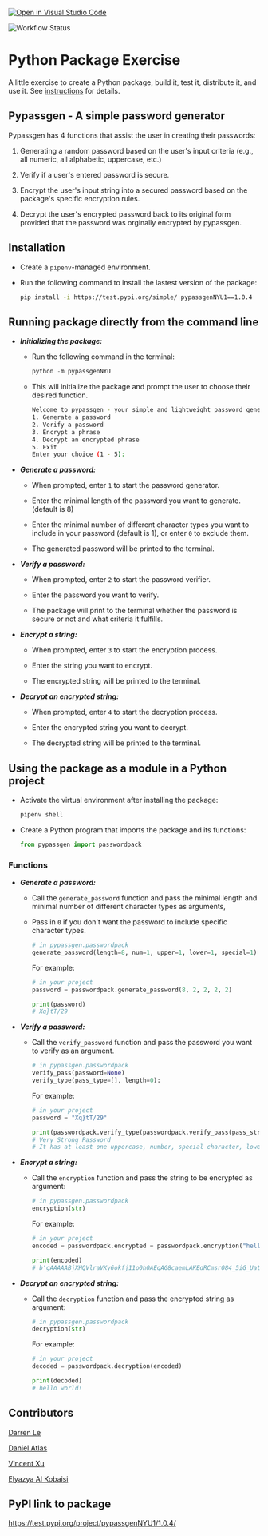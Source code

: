 [![Open in Visual Studio Code](https://classroom.github.com/assets/open-in-vscode-c66648af7eb3fe8bc4f294546bfd86ef473780cde1dea487d3c4ff354943c9ae.svg)](https://classroom.github.com/online_ide?assignment_repo_id=9088728&assignment_repo_type=AssignmentRepo)

![Workflow Status](https://github.com/software-students-fall2022/python-package-exercise-project-3-team-9/actions/workflows/python-package.yml/badge.svg?event=push)
# Python Package Exercise

A little exercise to create a Python package, build it, test it, distribute it, and use it. See [instructions](./instructions.md) for details.

## Pypassgen - A simple password generator

Pypassgen has 4 functions that assist the user in creating their passwords:

1. Generating a random password based on the user's input criteria (e.g., all numeric, all alphabetic, uppercase, etc.)

2. Verify if a user's entered password is secure.

3. Encrypt the user's input string into a secured password based on the package's specific encryption rules.

4. Decrypt the user's encrypted password back to its original form provided that the password was orginally encrypted by pypassgen.

## Installation

- Create a `pipenv`-managed environment.

- Run the following command to install the lastest version of the package:

  ```bash
  pip install -i https://test.pypi.org/simple/ pypassgenNYU1==1.0.4
  ```

## Running package directly from the command line

- **_Initializing the package:_**

  - Run the following command in the terminal:

    ```python
    python -m pypassgenNYU
    ```

  - This will initialize the package and prompt the user to choose their desired function.

    ```bash
    Welcome to pypassgen - your simple and lightweight password generator!
    1. Generate a password
    2. Verify a password
    3. Encrypt a phrase
    4. Decrypt an encrypted phrase
    5. Exit
    Enter your choice (1 - 5):
    ```

- **_Generate a password:_**

  - When prompted, enter `1` to start the password generator.

  - Enter the minimal length of the password you want to generate. (default is 8)

  - Enter the minimal number of different character types you want to include in your password (default is 1), or enter `0` to exclude them.

  - The generated password will be printed to the terminal.

- **_Verify a password:_**

  - When prompted, enter `2` to start the password verifier.

  - Enter the password you want to verify.

  - The package will print to the terminal whether the password is secure or not and what criteria it fulfills.

- **_Encrypt a string:_**

  - When prompted, enter `3` to start the encryption process.

  - Enter the string you want to encrypt.

  - The encrypted string will be printed to the terminal.

- **_Decrypt an encrypted string:_**

  - When prompted, enter `4` to start the decryption process.

  - Enter the encrypted string you want to decrypt.
  
  - The decrypted string will be printed to the terminal.

## Using the package as a module in a Python project

- Activate the virtual environment after installing the package:

  ```python
  pipenv shell
  ```

- Create a Python program that imports the package and its functions:

  ```python
  from pypassgen import passwordpack
  ```

### Functions

- **_Generate a password:_**

  - Call the `generate_password` function and pass the minimal length and minimal number of different character types as arguments,
  - Pass in `0` if you don't want the password to include specific character types.

    ```python
    # in pypassgen.passwordpack
    generate_password(length=8, num=1, upper=1, lower=1, special=1)
    ```

    For example:

    ```python
    # in your project
    password = passwordpack.generate_password(8, 2, 2, 2, 2)
    
    print(password)
    # Xq}tT/29
    ```

- **_Verify a password:_**

  - Call the `verify_password` function and pass the password you want to verify as an argument.

    ```python
    # in pypassgen.passwordpack
    verify_pass(password=None)
    verify_type(pass_type=[], length=0):
    ```

    For example:

    ```python
    # in your project
    password = "Xq}tT/29"
    
    print(passwordpack.verify_type(passwordpack.verify_pass(pass_str), len(pass_str)))
    # Very Strong Password
    # It has at least one uppercase, number, special character, lowercase.
    ```

- **_Encrypt a string:_**

  - Call the `encryption` function and pass the string to be encrypted as argument:

    ```python
    # in pypassgen.passwordpack
    encryption(str)
    ```

    For example:

    ```python
    # in your project
    encoded = passwordpack.encrypted = passwordpack.encryption("hello world!")
    
    print(encoded)
    # b'gAAAAABjXHQVlraVKy6okfj11o0h0AEqAG8caemLAKEdRCmsrO84_5iG_UatAna5JdWBjZWuJImP8f0K627DmeNkU1a3VlhFvg=='
    ```

- **_Decrypt an encrypted string:_**

  - Call the `decryption` function and pass the encrypted string as argument:

    ```python
    # in pypassgen.passwordpack
    decryption(str)
    ```

    For example:

    ```python
    # in your project
    decoded = passwordpack.decryption(encoded)
    
    print(decoded)
    # hello world!
    ```

## Contributors

[Darren Le](https://github.com/DarrenLe20)

[Daniel Atlas](https://github.com/Spectraorder)

[Vincent Xu](https://github.com/yx-xyc)

[Elyazya Al Kobaisi](https://github.com/elyazya)

## PyPI link to package
<https://test.pypi.org/project/pypassgenNYU1/1.0.4/>
